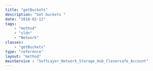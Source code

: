 ```yaml
---
title: "getBuckets"
description: "Get buckets "
date: "2018-02-12"
tags:
    - "method"
    - "sldn"
    - "Network"
classes:
    - "getBuckets"
type: "reference"
layout: "method"
mainService : "SoftLayer_Network_Storage_Hub_Cleversafe_Account"
---
```

